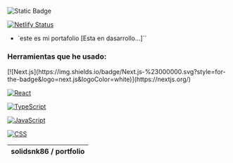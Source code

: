 ![Static Badge](https://img.shields.io/badge/solidSnk86-Portfolio-green)

[![Netlify Status](https://api.netlify.com/api/v1/badges/5d10895b-1156-44e7-902b-6eb317642eb5/deploy-status)](https://app.netlify.com/sites/solidsnk86/deploys)

- `este es mi portafolio [Esta en dasarrollo...]``

### Herramientas que he usado:

<div styles="text-align: center;">
[![Next.js](https://img.shields.io/badge/Next.js-%23000000.svg?style=for-the-badge&logo=next.js&logoColor=white)](https://nextjs.org/)

[![React](https://img.shields.io/badge/React-%2320232a.svg?style=for-the-badge&logo=react&logoColor=%2361DAFB)](https://reactjs.org/)

[![TypeScript](https://img.shields.io/badge/TypeScript-%23007ACC.svg?style=for-the-badge&logo=typescript&logoColor=white)](https://www.typescriptlang.org/)

[![JavaScript](https://img.shields.io/badge/JavaScript-%23F7DF1E.svg?style=for-the-badge&logo=javascript&logoColor=black)](https://developer.mozilla.org/en-US/docs/Web/JavaScript)

[![CSS](https://img.shields.io/badge/CSS-%231572B6.svg?style=for-the-badge&logo=css3&logoColor=white)](https://developer.mozilla.org/en-US/docs/Web/CSS)
</div>

| solidsnk86 / portfolio  |
--------------------------|

